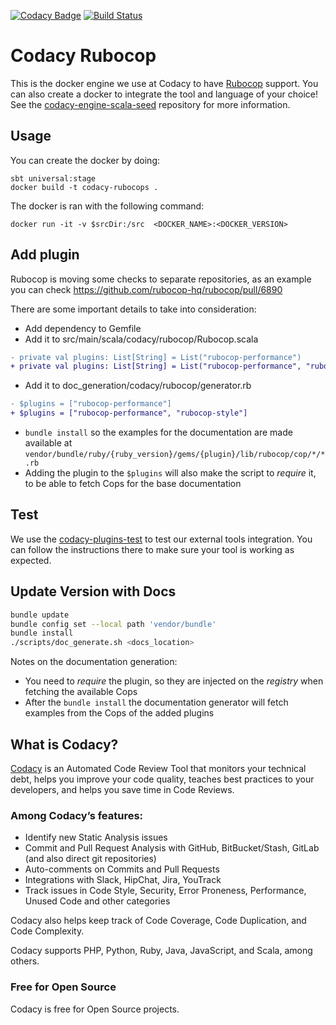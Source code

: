 [![Codacy Badge](https://api.codacy.com/project/badge/Grade/7cb874a40208406dbe62fe96d6b3a727)](https://www.codacy.com/gh/codacy/codacy-rubocop?utm_source=github.com&amp;utm_medium=referral&amp;utm_content=codacy/codacy-rubocop&amp;utm_campaign=Badge_Grade)
[![Build Status](https://circleci.com/gh/codacy/codacy-rubocop.svg?style=shield&circle-token=:circle-token)](https://circleci.com/gh/codacy/codacy-rubocop)

# Codacy Rubocop

This is the docker engine we use at Codacy to have [Rubocop](https://www.rubocop.org) support.
You can also create a docker to integrate the tool and language of your choice!
See the [codacy-engine-scala-seed](https://github.com/codacy/codacy-engine-scala-seed) repository for more information.

## Usage

You can create the docker by doing:

```
sbt universal:stage
docker build -t codacy-rubocops .
```

The docker is ran with the following command:

```
docker run -it -v $srcDir:/src  <DOCKER_NAME>:<DOCKER_VERSION>
```

## Add plugin

Rubocop is moving some checks to separate repositories, as an example you can check
https://github.com/rubocop-hq/rubocop/pull/6890

There are some important details to take into consideration:
- Add dependency to Gemfile
- Add it to src/main/scala/codacy/rubocop/Rubocop.scala

```diff
- private val plugins: List[String] = List("rubocop-performance")
+ private val plugins: List[String] = List("rubocop-performance", "rubocop-style")
```

- Add it to doc_generation/codacy/rubocop/generator.rb

```diff
- $plugins = ["rubocop-performance"]
+ $plugins = ["rubocop-performance", "rubocop-style"]
```

- `bundle install` so the examples for the documentation are made available at
`vendor/bundle/ruby/{ruby_version}/gems/{plugin}/lib/rubocop/cop/*/*.rb`
- Adding the plugin to the `$plugins` will also make the script to *require* it,
to be able to fetch Cops for the base documentation

## Test

We use the [codacy-plugins-test](https://github.com/codacy/codacy-plugins-test) to test our external tools integration.
You can follow the instructions there to make sure your tool is working as expected.

## Update Version with Docs

```sh
bundle update
bundle config set --local path 'vendor/bundle'
bundle install
./scripts/doc_generate.sh <docs_location>
```

Notes on the documentation generation:
- You need to *require* the plugin, so they are injected on the *registry* when fetching the available Cops
- After the `bundle install` the documentation generator will fetch examples from the Cops of the added plugins

## What is Codacy?

[Codacy](https://www.codacy.com/) is an Automated Code Review Tool that monitors your technical debt, helps you improve your code quality, teaches best practices to your developers, and helps you save time in Code Reviews.

### Among Codacy’s features:

- Identify new Static Analysis issues
- Commit and Pull Request Analysis with GitHub, BitBucket/Stash, GitLab (and also direct git repositories)
- Auto-comments on Commits and Pull Requests
- Integrations with Slack, HipChat, Jira, YouTrack
- Track issues in Code Style, Security, Error Proneness, Performance, Unused Code and other categories

Codacy also helps keep track of Code Coverage, Code Duplication, and Code Complexity.

Codacy supports PHP, Python, Ruby, Java, JavaScript, and Scala, among others.

### Free for Open Source

Codacy is free for Open Source projects.
